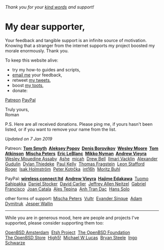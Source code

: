 _Thank you for your [kind words](words.html) and support!_

# My dear supporter,

Your feedback and tangible support is an infinite source of motivation.
Knowing that a stranger from the internet supports my project boosted
my morale enormously. Thank you.

To keep this website alive:

- try my how-to guides and scripts,
- [email me](/feedback.html) your feedback,
- retweet [my tweets](https://twitter.com/romanzolotarev),
- boost [my toots](https://bsd.network/@romanzolotarev),
- donate:

<!-- - send satoshis to [`3MZ9d6NTsirYfjx9iJVieT2WCHnzBZckHd`](bitcoin://3MZ9d6NTsirYfjx9iJVieT2WCHnzBZckHd), -->

<a class="b link ph2 pv1 mb2 dib ba black-60 b--dark-gray hover-white hover-bg-ptrn" href="/patreon.html">Patreon</a>
<a class="b link ph2 pv1 mb2 dib ba black-60 b--dark-gray hover-white hover-bg-payp" href="/paypal.html">PayPal</a>

Truly yours,<br>
Roman

P.S. Here are all received donations. Please ping me, if yours
hasn't been listed, or if you want to remove your name from the
list.

_Updated on 7 Jan 2019_

Patreon:
**[Tom Smyth](https://www.patreon.com/user/creators?u=10913897 "24 Apr 2018 80.00 USD")&nbsp;
[Aleksey Popov](https://www.patreon.com/user?u=10910753 "24 Apr 2018 45.00 USD")&nbsp;
[Denis Borovikov](https://www.patreon.com/user/creators?u=10926064 "25 Apr 2018 40.00 USD")&nbsp;
[Wesley Moore](https://www.patreon.com/wezm "15 Apr 2018 40.00 USD")&nbsp;
[Tom Atkinson](https://www.patreon.com/user?u=10778845 "16 Apr 2018 40.00 USD")&nbsp;
[Mischa Peters](https://www.patreon.com/user/creators?u=13855226 "29 Sep 2018 30.00 USD")&nbsp;
[Eric LeBlanc](https://www.patreon.com/user/creators?u=845703 "02 Oct 2018 30.00 USD")&nbsp;
[Mikko Nyman](https://www.patreon.com/user/creators?u=13641444 "18 Sep 2018 30.00 USD")&nbsp;
[Andrew Vieyra](https://www.patreon.com/andrewvieyra/creators "31 Oct 2018 20.00 USD")&nbsp;**
[Wesley Mouedine Assaby](https://twitter.com/wesley974 "20 Aug 2018 20.00 USD")&nbsp;
[Ashe](https://www.patreon.com/kivikakk/creators "26 Nov 2018 10.00 USD")&nbsp;
[micah](https://www.patreon.com/user/creators?u=4721204 "28 May 2018 10.00 USD")&nbsp;
[Drew Bell](https://www.patreon.com/droob/creators "29 Apr 2018 8.00 USD")&nbsp;
[Ilmari Vacklin](https://www.patreon.com/user?u=2288738 "23 Apr 2018 8.00 USD")&nbsp;
[Alexander Gudulin](https://www.patreon.com/agudulin/creators "14 May 2018 7.00 USD")&nbsp;
[Dylan Thiedeke](https://www.patreon.com/user/creators?u=2300411 "24 Jun 2018 4.00 USD")&nbsp;
[Paul Kelly](https://www.patreon.com/user?u=13444615 "08 Sep 2018 1.00 USD")&nbsp;
[Thomas Fragstein](https://www.patreon.com/user/creators?u=3821228 "01 Nov 2018 1.00 USD")&nbsp;
[Leon Stafford](https://www.patreon.com/beautifulmoalboal "12 Nov 2018 1.00 USD")&nbsp;
[Roger](https://www.patreon.com/solvaholic/creators "21 Nov 2018 1.00 USD")&nbsp;
[Isak Holmstr&ouml;m](https://www.patreon.com/iah/creators "03 Nov 2018 1.00 USD")&nbsp;
[Peter Kotr&#x10D;ka](https://octodon.social/@pkotrcka "16 May 2018 4.00 USD")&nbsp;
[int16h](https://www.patreon.com/0x16h "05 Dec 2018 3.00 USD")&nbsp;
[Moritz Buhl](https://www.patreon.com/user/creators?u=5130313 "05 Jan 2019 2.00 USD")&nbsp;

PayPal:
**[wireless&nbsp;connect&nbsp;ltd](http://wirelessconnect.eu "24 Apr 2018 10.00 EUR keep up good work Roman
24 Dec 2018 7,432.14 RUB Thanks for your contribution to the OpenBSD Community...")&nbsp;
[Andrew Vieyra](https://twitter.com/andrewvieyra "26 Nov 2018 50.00 USD")&nbsp;
[Hajime Edakawa](https://twitter.com/hjmedkw "13 Nov 2018 50.00 USD")&nbsp;**
[Tuomo Sahipakka](https://twitter.com/tuomosa "01 Oct 2018 25.00 EUR Keep up good work!")&nbsp;
[Daniel Stocker](https://twitter.com/stoege "02 Jan 2019 25.00 USD")&nbsp;
[David Carlier](https://twitter.com/devnexen "01 Oct 2018 20.00 USD")&nbsp;
[Jeffrey Allen Neitzel](https://jan.etsh.nl/ "24 Jul 2018 15.00 USD")&nbsp;
[Gabriel Francisco](https://twitter.com/fgbreel "8 Jun 2018 10.00 EUR I love your blog and the content you share about OpenBSD! Keep rocking!")&nbsp;
[Joan Catala](https://twitter.com/joancatala "22 Aug 2018 10.00 USD")&nbsp;
[Ales Tepina](https://twitter.com/alestepi "21 Aug 2018 10.00 USD")&nbsp;
[Anh Tran Dac](https://twitter.com/chesireCode "07 Jan 2019")&nbsp;
[Hans Solo](https://twitter.com/pikkabird "01 Oct 2018 4.00 USD")&nbsp;

other forms of support:
[Mischa Peters](https://twitter.com/mischapeters "14 Oct 2018 OpenBSD Amsterdam T-Shirt x2
13 Apr 2018 VM
19 Sep 2017 Run BSD T-shirt")&nbsp;
[Vultr](/vultr.html "08 Jun 2018 120.00 USD")&nbsp;
[Evander Sinque](https://twitter.com/FiLiS "31 Oct 2017 Run BSD Stickers")&nbsp;
[Adam Dymitruk](https://twitter.com/adymitruk "24 Apr 2018 83,800 Satoshi")&nbsp;
[Jesper Wallin](https://ifconfig.se "05 Dec 2018 100 XRP")&nbsp;

---

While you are in generous mood, here are people and projects I've
supported, please consider supporting them too:

[OpenBSD Amsterdam](https://openbsd.amsterdam/?rz "10 Jun 2018 Logo, media kit, website")&nbsp;
[Etsh Project](https://etsh.nl/ "23 Jul 2018 Logo, media kit")&nbsp;
[The&nbsp;OpenBSD&nbsp;Foundation](https://www.openbsdfoundation.org/donations.html "15 Dec 2017 91920137MK9975307 10.00 EUR\n25 Aug 2017 7BF04702TU178773D 100.00 EUR")&nbsp;
[The&nbsp;OpenBSD&nbsp;Store](https://www.openbsdstore.com/ "6 May 2018 41389 73.21 GBP")&nbsp;
[High5!](https://high5.nl/ "20 Jun 2018 60.00 EUR")&nbsp;
[Michael&nbsp;W&nbsp;Lucas](https://www.michaelwlucas.com/tools/ed "1 Apr 2018 5.00 USD Ed Mastery\n1 Apr 2018 10.00 USD Relayd and Httpd Mastery\n2 Nov 2017 25.00 USD SSH Mastery (e-book sponsor)\n14 Sep 2017 10.00 USD Tarsnap Mastery\n1 Jul 2018 10.00 USD Patreon")&nbsp;
[Bryan Steele](https://brynet.biz.tm/ "02 Nov 2018 2HE50576BY512230V 20.00 CAD\n16 Apr 2018 5M5560322U154440G 10.00 CAD\n6 Oct 2017 0AB18292BG563772H 5.00 CAD")&nbsp;
[Ingo Schwarze](https://www.patreon.com/IngoSchwarze "1 Jun 2018 7.00 USD Patreon")&nbsp;

